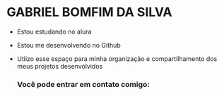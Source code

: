 # GABRIEL BOMFIM DA SILVA

- Estou estudando no alura
- Estou me desenvolvendo no Github
- Utiizo esse espaço para minha organização e compartilhamento dos meus projetos desenvolvidos

  ### Você pode entrar em contato comigo:
